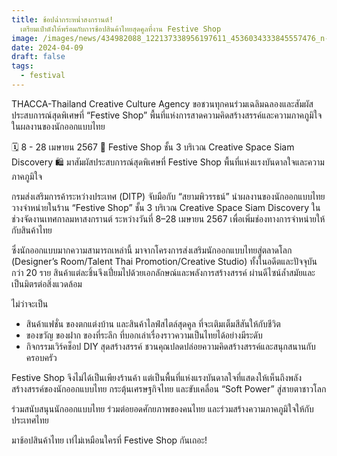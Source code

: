 ```yaml
---
title: ช้อปฉ่ำกระหน่ำสงกรานต์!
  เตรียมเป๋าตังให้พร้อมกับการช้อปสินค้าไทยสุดคูลที่งาน Festive Shop
image: /images/news/434982088_122137338956197611_4536034333845557476_n-2.jpg
date: 2024-04-09
draft: false
tags:
  - festival
---
```

THACCA-Thailand Creative Culture Agency ขอชวนทุกคนร่วมเฉลิมฉลองและสัมผัสประสบการณ์สุดพิเศษที่ “Festive Shop” พื้นที่แห่งการสาดความคิดสร้างสรรค์และความภาคภูมิใจในผลงานของนักออกแบบไทย

🗓️ 8 - 28 เมษายน 2567
📍 Festive Shop ชั้น 3 บริเวณ Creative Space Siam Discovery
🛍️ มาสัมผัสประสบการณ์สุดพิเศษที่ Festive Shop พื้นที่แห่งแรงบันดาลใจและความภาคภูมิใจ

กรมส่งเสริมการค้าระหว่างประเทศ (DITP) จับมือกับ “สยามพิวรรธน์” นำผลงานของนักออกแบบไทยวางจำหน่ายในร้าน “Festive Shop” ชั้น 3 บริเวณ Creative Space Siam Discovery ในช่วงจัดงานเทศกาลมหาสงกรานต์ ระหว่างวันที่ 8–28 เมษายน 2567 เพื่อเพิ่มช่องทางการจำหน่ายให้กับสินค้าไทย

ซึ่งนักออกแบบมากความสามารถเหล่านี้ มาจากโครงการส่งเสริมนักออกแบบไทยสู่ตลาดโลก (Designer’s Room/Talent Thai Promotion/Creative Studio) ทั้งในอดีตและปัจจุบันกว่า 20 ราย สินค้าแต่ละชิ้นจึงเปี่ยมไปด้วยเอกลักษณ์และพลังการสร้างสรรค์ ผ่านดีไซน์ล้ำสมัยและเป็นมิตรต่อสิ่งแวดล้อม

ไม่ว่าจะเป็น

* สินค้าแฟชั่น ของตกแต่งบ้าน และสินค้าไลฟ์สไตล์สุดคูล ที่จะเติมเต็มสีสันให้กับชีวิต 
* ของขวัญ ของฝาก ของที่ระลึก ที่บอกเล่าเรื่องราวความเป็นไทยได้อย่างมีระดับ
* กิจกรรมเวิร์คช็อป DIY สุดสร้างสรรค์ ชวนคุณปลดปล่อยความคิดสร้างสรรค์และสนุกสนานกับครอบครัว

Festive Shop จึงไม่ได้เป็นเพียงร้านค้า แต่เป็นพื้นที่แห่งแรงบันดาลใจที่แสดงให้เห็นถึงพลังสร้างสรรค์ของนักออกแบบไทย กระตุ้นเศรษฐกิจไทย และขับเคลื่อน “Soft Power” สู่สายตาชาวโลก

ร่วมสนับสนุนนักออกแบบไทย ร่วมต่อยอดศักยภาพของคนไทย และร่วมสร้างความภาคภูมิใจให้กับประเทศไทย

มาช้อปสินค้าไทย เท่ไม่เหมือนใครที่ Festive Shop กันเถอะ!
